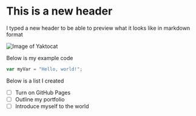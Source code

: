 # This is a new header
I typed a new header to be able to preview what it looks like in markdown format

![Image of Yaktocat](https://octodex.github.com/images/yaktocat.png)

Below is my example code
``` javascript
var myVar = "Hello, world!";
```

Below is a list I created
- [ ] Turn on GitHub Pages
- [ ] Outline my portfolio
- [ ] Introduce myself to the world
